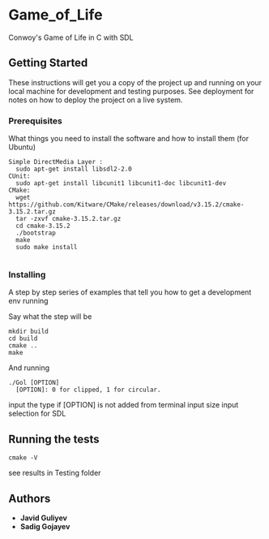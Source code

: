 # Game_of_Life

Conwoy's Game of Life in C with SDL

## Getting Started

These instructions will get you a copy of the project up and running on your local machine for development and testing purposes. See deployment for notes on how to deploy the project on a live system.

### Prerequisites

What things you need to install the software and how to install them (for Ubuntu)

```
Simple DirectMedia Layer : 
  sudo apt-get install libsdl2-2.0
CUnit: 
  sudo apt-get install libcunit1 libcunit1-doc libcunit1-dev
CMake: 
  wget https://github.com/Kitware/CMake/releases/download/v3.15.2/cmake-3.15.2.tar.gz
  tar -zxvf cmake-3.15.2.tar.gz
  cd cmake-3.15.2
  ./bootstrap
  make
  sudo make install
  
```

### Installing

A step by step series of examples that tell you how to get a development env running

Say what the step will be

```
mkdir build
cd build
cmake ..
make
```

And running 
```
./Gol [OPTION]
  [OPTION]: 0 for clipped, 1 for circular.
```
input the type if [OPTION] is not added from terminal
input size
input selection for SDL 

## Running the tests

```
cmake -V
```
see results in Testing folder
## Authors

* **Javid Guliyev**
* **Sadig Gojayev**
